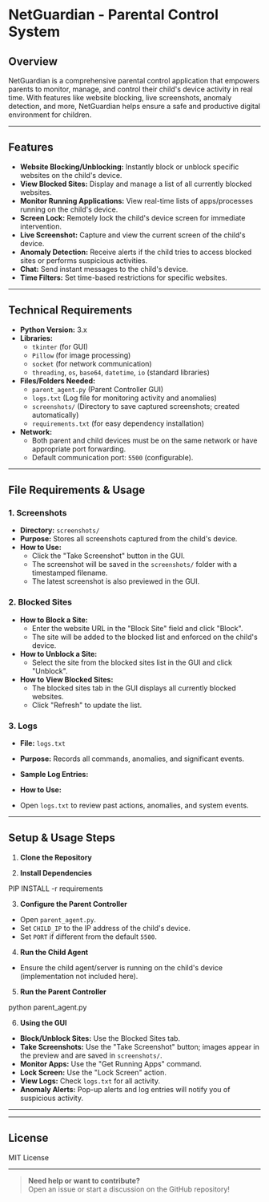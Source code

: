 # NetGuardian - Parental Control System

## Overview

NetGuardian is a comprehensive parental control application that empowers parents to monitor, manage, and control their child's device activity in real time. With features like website blocking, live screenshots, anomaly detection, and more, NetGuardian helps ensure a safe and productive digital environment for children.

---

## Features

- **Website Blocking/Unblocking:** Instantly block or unblock specific websites on the child's device.
- **View Blocked Sites:** Display and manage a list of all currently blocked websites.
- **Monitor Running Applications:** View real-time lists of apps/processes running on the child's device.
- **Screen Lock:** Remotely lock the child's device screen for immediate intervention.
- **Live Screenshot:** Capture and view the current screen of the child's device.
- **Anomaly Detection:** Receive alerts if the child tries to access blocked sites or performs suspicious activities.
- **Chat:** Send instant messages to the child's device.
- **Time Filters:** Set time-based restrictions for specific websites.

---

## Technical Requirements

- **Python Version:** 3.x
- **Libraries:**  
  - `tkinter` (for GUI)
  - `Pillow` (for image processing)
  - `socket` (for network communication)
  - `threading`, `os`, `base64`, `datetime`, `io` (standard libraries)
- **Files/Folders Needed:**
  - `parent_agent.py` (Parent Controller GUI)
  - `logs.txt` (Log file for monitoring activity and anomalies)
  - `screenshots/` (Directory to save captured screenshots; created automatically)
  - `requirements.txt` (for easy dependency installation)
- **Network:**  
  - Both parent and child devices must be on the same network or have appropriate port forwarding.
  - Default communication port: `5500` (configurable).

---

## File Requirements & Usage

### 1. **Screenshots**
- **Directory:** `screenshots/`
- **Purpose:** Stores all screenshots captured from the child's device.
- **How to Use:**  
  - Click the "Take Screenshot" button in the GUI.
  - The screenshot will be saved in the `screenshots/` folder with a timestamped filename.
  - The latest screenshot is also previewed in the GUI.

### 2. **Blocked Sites**
- **How to Block a Site:**
  - Enter the website URL in the "Block Site" field and click "Block".
  - The site will be added to the blocked list and enforced on the child's device.
- **How to Unblock a Site:**
  - Select the site from the blocked sites list in the GUI and click "Unblock".
- **How to View Blocked Sites:**
  - The blocked sites tab in the GUI displays all currently blocked websites.
  - Click "Refresh" to update the list.

### 3. **Logs**
- **File:** `logs.txt`
- **Purpose:** Records all commands, anomalies, and significant events.
- **Sample Log Entries:**




- **How to Use:**
- Open `logs.txt` to review past actions, anomalies, and system events.

---

## Setup & Usage Steps

1. **Clone the Repository**





2. **Install Dependencies**


PIP INSTALL -r requirements



3. **Configure the Parent Controller**
- Open `parent_agent.py`.
- Set `CHILD_IP` to the IP address of the child's device.
- Set `PORT` if different from the default `5500`.

4. **Run the Child Agent**
- Ensure the child agent/server is running on the child's device (implementation not included here).

5. **Run the Parent Controller**



python parent_agent.py



6. **Using the GUI**
- **Block/Unblock Sites:** Use the Blocked Sites tab.
- **Take Screenshots:** Use the "Take Screenshot" button; images appear in the preview and are saved in `screenshots/`.
- **Monitor Apps:** Use the "Get Running Apps" command.
- **Lock Screen:** Use the "Lock Screen" action.
- **View Logs:** Check `logs.txt` for all activity.
- **Anomaly Alerts:** Pop-up alerts and log entries will notify you of suspicious activity.

---


---

## License

MIT License

---

> **Need help or want to contribute?**  
> Open an issue or start a discussion on the GitHub repository!

